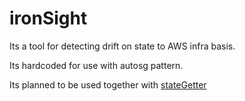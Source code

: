 # ironSight

Its a tool for detecting drift on state to AWS infra basis.

Its hardcoded for use with autosg pattern.

Its planned to be used together with [stateGetter](https://github.com/TFArmada/stateGetter)

